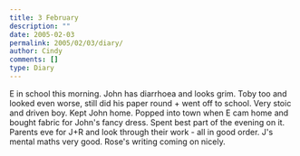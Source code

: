 ```yaml
---
title: 3 February
description: ""
date: 2005-02-03
permalink: 2005/02/03/diary/
author: Cindy
comments: []
type: Diary
---
```


E in school this morning. John has diarrhoea and looks grim. Toby too and looked even worse, still did his paper round + went off to school. Very stoic and driven boy. Kept John home. Popped into town when E cam home and bought fabric for John's fancy dress. Spent best part of the evening on it. Parents eve for J+R and look through their work - all in good order. J's mental maths very good. Rose's writing coming on nicely.
